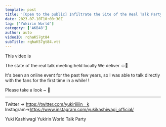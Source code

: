 ```yaml
---
template: post
title: '[Open to the public] Infiltrate the Site of the Real Talk Party for the First Time in About 3 Years! !'
date: 2023-07-10T10:00:30Z
tag: ['Yukirin World']
category: ['AKB48']
author: auto 
videoID: rqhaK57gt84
subTitle: rqhaK57gt84.vtt
---
```

This video is

The state of the real talk meeting held locally
We deliver ☺️💬

It's been an online event for the past few years, so I was able to talk directly with the fans for the first time in a while! !

Please take a look ~ 🫶

-------------------------------------------------- ------------------------------------

Twitter → https://twitter.com/yukiriiiiin__k
Instagram→https://www.instagram.com/yukikashiwagi_official/

Yuki Kashiwagi Yukirin World Talk Party
